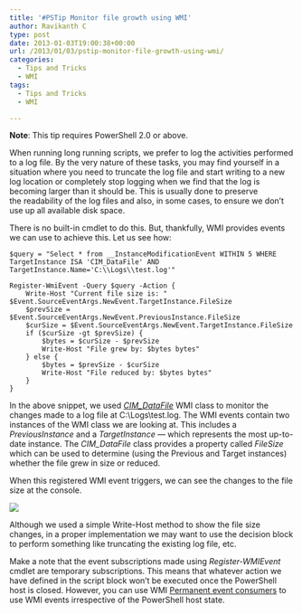 ```yaml
---
title: '#PSTip Monitor file growth using WMI'
author: Ravikanth C
type: post
date: 2013-01-03T19:00:38+00:00
url: /2013/01/03/pstip-monitor-file-growth-using-wmi/
categories:
  - Tips and Tricks
  - WMI
tags:
  - Tips and Tricks
  - WMI

---
```

**Note**: This tip requires PowerShell 2.0 or above.

When running long running scripts, we prefer to log the activities performed to a log file. By the very nature of these tasks, you may find yourself in a situation where you need to truncate the log file and start writing to a new log location or completely stop logging when we find that the log is becoming larger than it should be. This is usually done to preserve the readability of the log files and also, in some cases, to ensure we don&#8217;t use up all available disk space.

There is no built-in cmdlet to do this. But, thankfully, WMI provides events we can use to achieve this. Let us see how:

```
$query = "Select * from __InstanceModificationEvent WITHIN 5 WHERE TargetInstance ISA 'CIM_DataFile' AND TargetInstance.Name='C:\\Logs\\test.log'"

Register-WmiEvent -Query $query -Action {
    Write-Host "Current file size is: " $Event.SourceEventArgs.NewEvent.TargetInstance.FileSize
    $prevSize = $Event.SourceEventArgs.NewEvent.PreviousInstance.FileSize
    $curSize = $Event.SourceEventArgs.NewEvent.TargetInstance.FileSize
    if ($curSize -gt $prevSize) {
        $bytes = $curSize - $prevSize
        Write-Host "File grew by: $bytes bytes"
    } else {
        $bytes = $prevSize - $curSize
        Write-Host "File reduced by: $bytes bytes"
    }
}
```

In the above snippet, we used _[CIM_DataFile][1]_ WMI class to monitor the changes made to a log file at C:\Logs\test.log. The WMI events contain two instances of the WMI class we are looking at. This includes a _PreviousInstance_ and a _TargetInstance_ &#8212; which represents the most up-to-date instance. The _CIM_DataFile_ class provides a property called _FileSize_ which can be used to determine (using the Previous and Target instances) whether the file grew in size or reduced.

When this registered WMI event triggers, we can see the changes to the file size at the console.

![](/images/event.png)

Although we used a simple Write-Host method to show the file size changes, in a proper implementation we may want to use the decision block to perform something like truncating the existing log file, etc.

Make a note that the event subscriptions made using _Register-WMIEvent_ cmdlet are temporary subscriptions. This means that whatever action we have defined in the script block won&#8217;t be executed once the PowerShell host is closed. However, you can use WMI [Permanent event consumers][2] to use WMI events irrespective of the PowerShell host state.

[1]: http://msdn.microsoft.com/en-us/library/windows/desktop/aa387236(v=vs.85).aspx
[2]: http://msdn.microsoft.com/en-us/library/windows/desktop/aa393013(v=vs.85).aspx#event_consumers